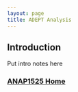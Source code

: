 ```yaml
---
layout: page
title: ADEPT Analysis
---
```


## Introduction
Put intro notes here

### [ANAP1525 Home](../)
